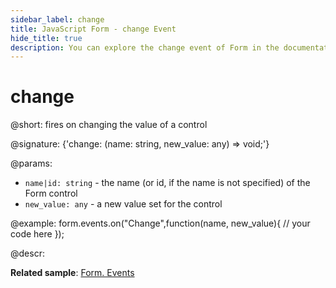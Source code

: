 ```yaml
---
sidebar_label: change
title: JavaScript Form - change Event 
hide_title: true
description: You can explore the change event of Form in the documentation of the DHTMLX JavaScript UI library. Browse developer guides and API reference, try out code examples and live demos, and download a free 30-day evaluation version of DHTMLX Suite 7.
---
```

 
# change

@short: fires on changing the value of a control

@signature: {'change: (name: string, new_value: any) => void;'}

@params:
- `name|id: string` - the name (or id, if the name is not specified) of the Form control
- `new_value: any` - a new value set for the control

@example:
form.events.on("Change",function(name, new_value){
	// your code here
});

@descr:

**Related sample**: [Form. Events](https://snippet.dhtmlx.com/vyipsaoa)
